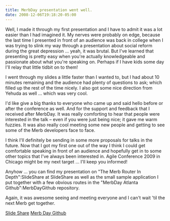 ```yaml
---
title: MerbDay presentation went well.
date: 2008-12-06T19:18:20-05:00
---
```

Well, I made it through my first presentation and I have to admit it was a lot easier than I had imagined it. My nerves were probably on edge, because the last time I presented in front of an audience was back in college when I was trying to slink my way through a presentation about social reform during the great depression … yeah, it was brutal. But I've learned that presenting is pretty easy when you're actually knowledgeable and passionate about what you're speaking on. Perhaps if I have kids some day I'll relay that little tidbit on to them!

I went through my slides a little faster than I wanted to, but I had about 10 minutes remaining and the audience had plenty of questions to ask; which filled up the rest of the time nicely. I also got some nice direction from Yehuda as well … which was very cool.

I'd like give a big thanks to everyone who came up and said hello before or after the conference as well. And for the support and feedback that I received after MerbDay. It was really comforting to hear that people were interested in the talk – even if you were just being nice; it gave me warm fuzzies. It was also really cool meeting some new people and getting to see some of the Merb developers face to face.

I think I'll definitely be sending in some more proposals for talks in the future. Now that I got my first one out of the way I think I could get comfortable speaking in front of an audience and hopefully get in to some other topics that I've always been interested in. Agile Conference 2009 in Chicago might be my next target … I'll keep you informed!

Anyhow … you can find my presentation on "The Merb Router In Depth":SlideShare at SlideShare as well as the small sample application I put together with a few obvious routes in the "MerbDay Atlanta Github":MerbDayGithub repository.

Again, it was awesome seeing and meeting everyone and I can't wait 'til the next Merb get together.

[Slide Share](http://www.slideshare.net/bryanray/merb-router-presentation)
[Merb Day Github](http://github.com/merbday/atlanta/tree/master/router)